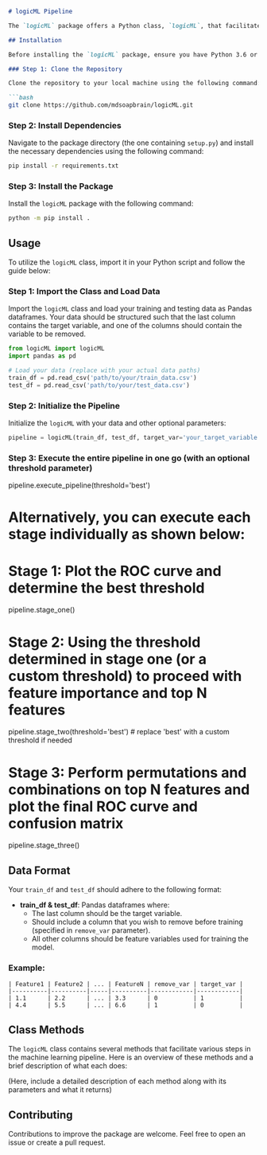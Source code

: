 ```markdown
# logicML Pipeline

The `logicML` package offers a Python class, `logicML`, that facilitates streamlined machine learning model training and evaluation utilizing the H2O AutoML library. The package encompasses a rich set of methods for data preparation, training, evaluating, and visualizing the performance of the models using various charts and metrics.

## Installation

Before installing the `logicML` package, ensure you have Python 3.6 or later installed on your system. After confirming your Python installation, follow the steps below to install the `logicML` package:

### Step 1: Clone the Repository

Clone the repository to your local machine using the following command:

```bash
git clone https://github.com/mdsoapbrain/logicML.git
```

### Step 2: Install Dependencies

Navigate to the package directory (the one containing `setup.py`) and install the necessary dependencies using the following command:

```bash
pip install -r requirements.txt
```

### Step 3: Install the Package

Install the `logicML` package with the following command:

```bash
python -m pip install .
```

## Usage

To utilize the `logicML` class, import it in your Python script and follow the guide below:

### Step 1: Import the Class and Load Data

Import the `logicML` class and load your training and testing data as Pandas dataframes. Your data should be structured such that the last column contains the target variable, and one of the columns should contain the variable to be removed.

```python
from logicML import logicML
import pandas as pd

# Load your data (replace with your actual data paths)
train_df = pd.read_csv('path/to/your/train_data.csv')
test_df = pd.read_csv('path/to/your/test_data.csv')
```

### Step 2: Initialize the Pipeline

Initialize the `logicML` with your data and other optional parameters:

```python
pipeline = logicML(train_df, test_df, target_var='your_target_variable', remove_var='variable_to_remove')
```


### Step 3: Execute the entire pipeline in one go (with an optional threshold parameter)
pipeline.execute_pipeline(threshold='best')

# Alternatively, you can execute each stage individually as shown below:

# Stage 1: Plot the ROC curve and determine the best threshold
pipeline.stage_one()

# Stage 2: Using the threshold determined in stage one (or a custom threshold) to proceed with feature importance and top N features
pipeline.stage_two(threshold='best') # replace 'best' with a custom threshold if needed

# Stage 3: Perform permutations and combinations on top N features and plot the final ROC curve and confusion matrix
pipeline.stage_three()


## Data Format

Your `train_df` and `test_df` should adhere to the following format:

- **train_df & test_df**: Pandas dataframes where:
  - The last column should be the target variable.
  - Should include a column that you wish to remove before training (specified in `remove_var` parameter).
  - All other columns should be feature variables used for training the model.

### Example:

```plaintext
| Feature1 | Feature2 | ... | FeatureN | remove_var | target_var |
|----------|----------|-----|----------|------------|------------|
| 1.1      | 2.2      | ... | 3.3      | 0          | 1          |
| 4.4      | 5.5      | ... | 6.6      | 1          | 0          |
```

## Class Methods

The `logicML` class contains several methods that facilitate various steps in the machine learning pipeline. Here is an overview of these methods and a brief description of what each does:

(Here, include a detailed description of each method along with its parameters and what it returns)

## Contributing

Contributions to improve the package are welcome. Feel free to open an issue or create a pull request.
```
